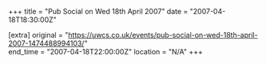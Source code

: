+++
title = "Pub Social on Wed 18th April 2007"
date = "2007-04-18T18:30:00Z"

[extra]
original = "https://uwcs.co.uk/events/pub-social-on-wed-18th-april-2007-1474488994103/"    
end_time = "2007-04-18T22:00:00Z"
location = "N/A"
+++



